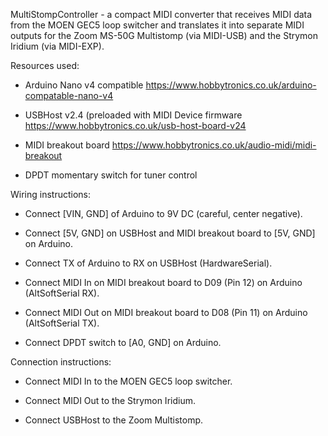 MultiStompController - a compact MIDI converter that receives MIDI data from the MOEN GEC5 loop switcher and translates it into separate MIDI outputs for the Zoom MS-50G Multistomp (via MIDI-USB) and the Strymon Iridium (via MIDI-EXP).


Resources used:

- Arduino Nano v4 compatible
    https://www.hobbytronics.co.uk/arduino-compatable-nano-v4


- USBHost v2.4 (preloaded with MIDI Device firmware
    https://www.hobbytronics.co.uk/usb-host-board-v24


- MIDI breakout board
    https://www.hobbytronics.co.uk/audio-midi/midi-breakout


- DPDT momentary switch for tuner control



Wiring instructions:

- Connect [VIN, GND] of Arduino to 9V DC (careful, center negative).

- Connect [5V, GND] on USBHost and MIDI breakout board to [5V, GND] on Arduino.

- Connect TX of Arduino to RX on USBHost (HardwareSerial).

- Connect MIDI In on MIDI breakout board to D09 (Pin 12) on Arduino (AltSoftSerial RX).

- Connect MIDI Out on MIDI breakout board to D08 (Pin 11) on Arduino (AltSoftSerial TX).

- Connect DPDT switch to [A0, GND] on Arduino.



Connection instructions:

- Connect MIDI In to the MOEN GEC5 loop switcher.

- Connect MIDI Out to the Strymon Iridium.

- Connect USBHost to the Zoom Multistomp.